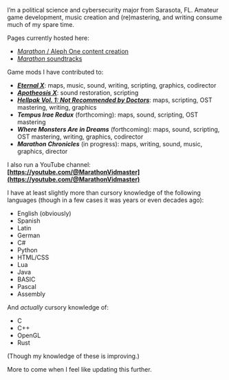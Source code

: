 I’m a political science and cybersecurity major from Sarasota, FL. Amateur game development, music creation and (re)mastering, and writing consume much of my spare time.

Pages currently hosted here:

* [*Marathon* / Aleph One content creation](https://aaronfreed.github.io/aaronfreed/mapmaking.html)
* [*Marathon* soundtracks](https://aaronfreed.github.io/aaronfreed/soundtracks.html)

Game mods I have contributed to:

* ***[Eternal X](http://eternal.bungie.org/)***: maps, music, sound, writing, scripting, graphics, codirector
* ***[Apotheosis X](https://simplici7y.com/items/apotheosis-x-5)***: sound restoration, scripting
* ***[Hellpak Vol. 1: Not Recommended by Doctors](https://simplici7y.com/items/dungeons-hellpak-vol-1-not-recommended-by-doctors)***: maps, scripting, OST mastering, writing, graphics
* ***Tempus Irae Redux*** (forthcoming): maps, sound, scripting, OST mastering
* ***Where Monsters Are in Dreams*** (forthcoming): maps, sound, scripting, OST mastering, writing, graphics, codirector
* ***Marathon Chronicles*** (in progress): maps, writing, sound, music, graphics, director

I also run a YouTube channel: **[https://youtube.com/@MarathonVidmaster](https://youtube.com/@MarathonVidmaster)**

I have at least slightly more than cursory knowledge of the following languages (though in a few cases it was years or even decades ago):

* English (obviously)
* Spanish
* Latin
* German
* C#
* Python
* HTML/CSS
* Lua
* Java
* BASIC
* Pascal
* Assembly

And *actually* cursory knowledge of:

* C
* C++
* OpenGL
* Rust

(Though my knowledge of these is improving.)

More to come when I feel like updating this further.
